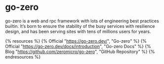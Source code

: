 # go-zero

go-zero is a web and rpc framework with lots of engineering best practices builtin. It’s born to ensure the stability of the busy services with resilience design, and has been serving sites with tens of millions users for years.

{% resources %}
  {% Official "https://go-zero.dev/", "Go-zero" %}
  {% Official "https://go-zero.dev/docs/introduction", "Go-zero Docs" %}
  {% Blog "https://github.com/zeromicro/go-zero", "GitHub Repository" %}
{% endresources %}